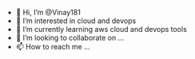 - 👋 Hi, I’m @Vinay181
- 👀 I’m interested in cloud and devops
- 🌱 I’m currently learning aws cloud and devops tools
- 💞️ I’m looking to collaborate on ...
- 📫 How to reach me ...

<!---
Vinay181/Vinay181 is a ✨ special ✨ repository because its `README.md` (this file) appears on your GitHub profile.
You can click the Preview link to take a look at your changes.
--->
